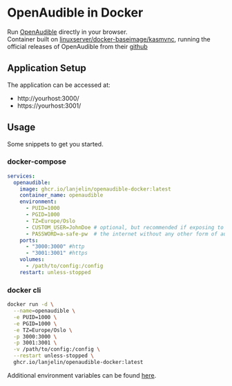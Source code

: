 # OpenAudible in Docker

Run [OpenAudible](http://openaudible.org/) directly in your browser.  
Container built on [linuxserver/docker-baseimage/kasmvnc](https://github.com/linuxserver/docker-baseimage-kasmvnc), running the official releases of OpenAudible from their [github](https://github.com/openaudible/openaudible/releases)  

## Application Setup

The application can be accessed at:

* http://yourhost:3000/
* https://yourhost:3001/

## Usage

Some snippets to get you started.

### docker-compose

```yaml
services:
  openaudible:
    image: ghcr.io/lanjelin/openaudible-docker:latest
    container_name: openaudible
    environment:
      - PUID=1000
      - PGID=1000
      - TZ=Europe/Oslo
      - CUSTOM_USER=JohnDoe # optional, but recommended if exposing to -
      - PASSWORD=a-safe-pw  # the internet without any other form of authentication
    ports:
      - "3000:3000" #http
      - "3001:3001" #https
    volumes:
      - /path/to/config:/config
    restart: unless-stopped
```

### docker cli

```bash
docker run -d \
  --name=openaudible \
  -e PUID=1000 \
  -e PGID=1000 \
  -e TZ=Europe/Oslo \
  -p 3000:3000 \
  -p 3001:3001 \
  -v /path/to/config:/config \
  --restart unless-stopped \
  ghcr.io/lanjelin/openaudible-docker:latest
```

Additional environment variables can be found [here](https://github.com/linuxserver/docker-baseimage-kasmvnc#options).
